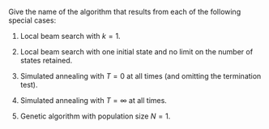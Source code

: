 

Give the name of the algorithm that results from each of the following
special cases:<br>

1.  Local beam search with $k = 1$.<br>

2.  Local beam search with one initial state and no limit on the number
    of states retained.<br>

3.  Simulated annealing with $T = 0$ at all times (and omitting the
    termination test).<br>

4.  Simulated annealing with $T=\infty$ at all times.<br>

5.  Genetic algorithm with population size $N = 1$.<br>
